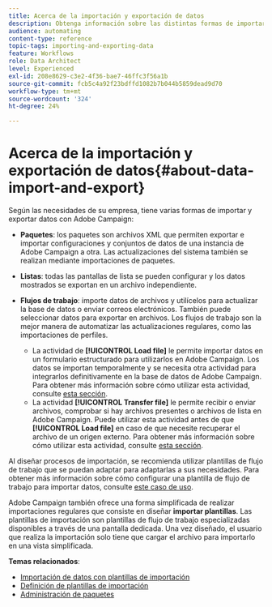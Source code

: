 ```yaml
---
title: Acerca de la importación y exportación de datos
description: Obtenga información sobre las distintas formas de importar y exportar datos con Adobe Campaign.
audience: automating
content-type: reference
topic-tags: importing-and-exporting-data
feature: Workflows
role: Data Architect
level: Experienced
exl-id: 208e8629-c3e2-4f36-bae7-46ffc3f56a1b
source-git-commit: fcb5c4a92f23bdffd1082b7b044b5859dead9d70
workflow-type: tm+mt
source-wordcount: '324'
ht-degree: 24%

---
```


# Acerca de la importación y exportación de datos{#about-data-import-and-export}

Según las necesidades de su empresa, tiene varias formas de importar y exportar datos con Adobe Campaign:

* **Paquetes**: los paquetes son archivos XML que permiten exportar e importar configuraciones y conjuntos de datos de una instancia de Adobe Campaign a otra. Las actualizaciones del sistema también se realizan mediante importaciones de paquetes.
* **Listas**: todas las pantallas de lista se pueden configurar y los datos mostrados se exportan en un archivo independiente.
* **Flujos de trabajo**: importe datos de archivos y utilícelos para actualizar la base de datos o enviar correos electrónicos. También puede seleccionar datos para exportar en archivos. Los flujos de trabajo son la mejor manera de automatizar las actualizaciones regulares, como las importaciones de perfiles.

   * La actividad de **[!UICONTROL Load file]** le permite importar datos en un formulario estructurado para utilizarlos en Adobe Campaign. Los datos se importan temporalmente y se necesita otra actividad para integrarlos definitivamente en la base de datos de Adobe Campaign. Para obtener más información sobre cómo utilizar esta actividad, consulte [esta sección](../../automating/using/load-file.md).
   * La actividad **[!UICONTROL Transfer file]** le permite recibir o enviar archivos, comprobar si hay archivos presentes o archivos de lista en Adobe Campaign. Puede utilizar esta actividad antes de que **[!UICONTROL Load file]** en caso de que necesite recuperar el archivo de un origen externo. Para obtener más información sobre cómo utilizar esta actividad, consulte [esta sección](../../automating/using/transfer-file.md).

Al diseñar procesos de importación, se recomienda utilizar plantillas de flujo de trabajo que se puedan adaptar para adaptarlas a sus necesidades. Para obtener más información sobre cómo configurar una plantilla de flujo de trabajo para importar datos, consulte [este caso de uso](../../automating/using/creating-import-workflow-templates.md).

Adobe Campaign también ofrece una forma simplificada de realizar importaciones regulares que consiste en diseñar **importar plantillas**. Las plantillas de importación son plantillas de flujo de trabajo especializadas disponibles a través de una pantalla dedicada. Una vez diseñado, el usuario que realiza la importación solo tiene que cargar el archivo para importarlo en una vista simplificada.

**Temas relacionados**:

* [Importación de datos con plantillas de importación](../../automating/using/importing-data-with-import-templates.md)
* [Definición de plantillas de importación](../../automating/using/importing-data-with-import-templates.md#setting-up-import-templates)
* [Administración de paquetes](../../automating/using/managing-packages.md)
